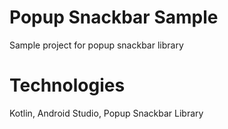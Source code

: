 # Popup Snackbar Sample
Sample project for popup snackbar library

# Technologies
Kotlin, Android Studio, Popup Snackbar Library
